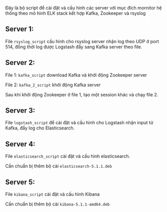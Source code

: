 Đây là bộ script để cài đặt và cấu hình các server với mục đích mornitor hệ thống theo mô hình ELK stack kết hợp Kafka, Zookeeper và rsyslog

## Server 1:
File `rsyslog_script` cấu hình cho rsyslog server nhận log theo UDP ở port 514, đồng thời log được Logstash đẩy sang Kafka server theo file.


## Server 2:
File 1: `kafka_script` download Kafka và khởi động Zookeeper server

File 2: `kafka_2_script` khởi động Kafka server 

Sau khi khởi động Zookeeper ở file 1, tạo một session khác và chạy file 2.

## Server 3: 
File `logstash_script` để cài đặt và cấu hình cho Logstash nhận input từ Kafka, đẩy log cho Elasticsearch.

## Server 4: 
File `elasticsearch_script` cài đặt và cấu hình elasticsearch.

Cần chuẩn bị thêm bộ cài `elasticsearch-5.1.1.deb`

## Server 5:
File `kibana_script` cài đặt và cấu hình Kibana

Cần chuẩn bị thêm bộ cài `kibana-5.1.1-amd64.deb`